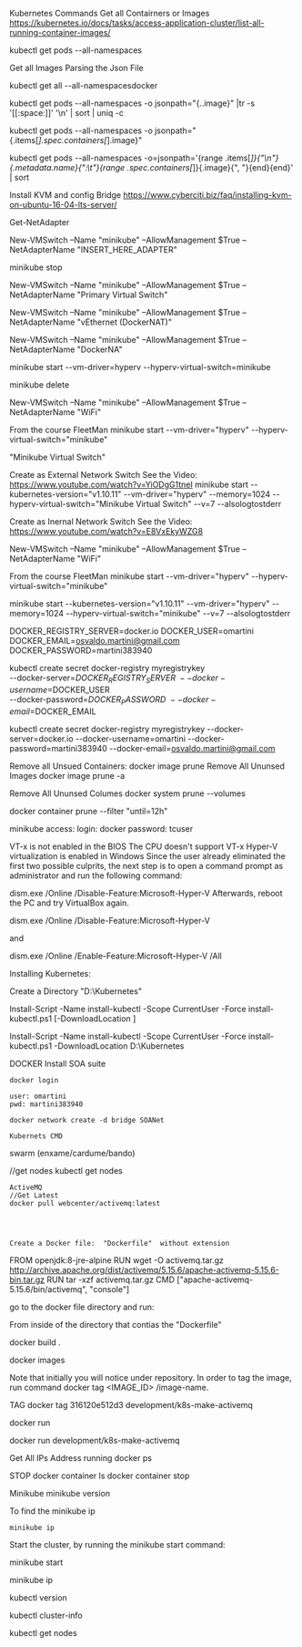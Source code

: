 Kubernetes Commands Get all Contairners or Images
https://kubernetes.io/docs/tasks/access-application-cluster/list-all-running-container-images/

kubectl get pods --all-namespaces


Get all Images Parsing the Json File

kubectl get all --all-namespacesdocker

kubectl get pods --all-namespaces -o jsonpath="{..image}" |tr -s '[[:space:]]' '\n' | sort | uniq -c

kubectl get pods --all-namespaces -o jsonpath="{.items[*].spec.containers[*].image}"

kubectl get pods --all-namespaces -o=jsonpath='{range .items[*]}{"\n"}{.metadata.name}{":\t"}{range .spec.containers[*]}{.image}{", "}{end}{end}' | sort


Install KVM and config Bridge
https://www.cyberciti.biz/faq/installing-kvm-on-ubuntu-16-04-lts-server/

Get-NetAdapter

New-VMSwitch –Name "minikube" –AllowManagement $True –NetAdapterName "INSERT_HERE_ADAPTER"

minikube stop

New-VMSwitch –Name "minikube" –AllowManagement $True –NetAdapterName "Primary Virtual Switch"

New-VMSwitch –Name "minikube" –AllowManagement $True –NetAdapterName "vEthernet (DockerNAT)"

New-VMSwitch –Name "minikube" –AllowManagement $True –NetAdapterName "DockerNA"

minikube start --vm-driver=hyperv --hyperv-virtual-switch=minikube

minikube delete


New-VMSwitch –Name "minikube" –AllowManagement $True –NetAdapterName "WiFi"

From the course FleetMan
minikube start --vm-driver="hyperv" --hyperv-virtual-switch="minikube"


"Minikube Virtual Switch"

Create as External Network Switch
See the Video:  https://www.youtube.com/watch?v=YiODgG1tneI
minikube start --kubernetes-version="v1.10.11" --vm-driver="hyperv" --memory=1024 --hyperv-virtual-switch="Minikube Virtual Switch" --v=7 --alsologtostderr

Create as Inernal Network Switch
See the Video: https://www.youtube.com/watch?v=E8VxEkyWZG8

New-VMSwitch –Name "minikube" –AllowManagement $True –NetAdapterName "WiFi"

From the course FleetMan
minikube start --vm-driver="hyperv" --hyperv-virtual-switch="minikube"

minikube start --kubernetes-version="v1.10.11" --vm-driver="hyperv" --memory=1024 --hyperv-virtual-switch="minikube" --v=7 --alsologtostderr


DOCKER_REGISTRY_SERVER=docker.io
DOCKER_USER=omartini
DOCKER_EMAIL=osvaldo.martini@gmail.com
DOCKER_PASSWORD=martini383940

kubectl create secret docker-registry myregistrykey \
  --docker-server=$DOCKER_REGISTRY_SERVER \
  --docker-username=$DOCKER_USER \
  --docker-password=$DOCKER_PASSWORD \
  --docker-email=$DOCKER_EMAIL


kubectl create secret docker-registry myregistrykey --docker-server=docker.io --docker-username=omartini --docker-password=martini383940 --docker-email=osvaldo.martini@gmail.com



Remove all Unsued Containers:
	docker image prune
Remove All Ununsed Images
	docker image prune -a


Remove All Ununsed Columes
docker system prune --volumes


docker container prune --filter "until=12h"

minikube access:
  login:    docker
  password: tcuser


VT-x is not enabled in the BIOS
The CPU doesn't support VT-x
Hyper-V virtualization is enabled in Windows
Since the user already eliminated the first two possible culprits, the next step is to open a command prompt as administrator and run the following command:

dism.exe /Online /Disable-Feature:Microsoft-Hyper-V
Afterwards, reboot the PC and try VirtualBox again.

dism.exe /Online /Disable-Feature:Microsoft-Hyper-V

and

dism.exe /Online /Enable-Feature:Microsoft-Hyper-V /All


Installing Kubernetes:

Create a Directory "D:\Kubernetes"

Install-Script -Name install-kubectl -Scope CurrentUser -Force
install-kubectl.ps1 [-DownloadLocation <path>]



Install-Script -Name install-kubectl -Scope CurrentUser -Force
install-kubectl.ps1 -DownloadLocation D:\Kubernetes






DOCKER 
	Install SOA suite

	docker login

	user: omartini
	pwd: martini383940

	docker network create -d bridge SOANet

	Kubernets CMD

swarm (enxame/cardume/bando)

   //get nodes
	kubectl get nodes   

	ActiveMQ
	//Get Latest
	docker pull webcenter/activemq:latest




	Create a Docker file:  "Dockerfile"  without extension

	
FROM openjdk:8-jre-alpine 
RUN wget -O activemq.tar.gz http://archive.apache.org/dist/activemq/5.15.6/apache-activemq-5.15.6-bin.tar.gz
RUN tar -xzf activemq.tar.gz
CMD ["apache-activemq-5.15.6/bin/activemq", "console"]


go to the docker file directory and run:

From inside of the directory that contias the "Dockerfile" 

docker build .

docker images


Note that initially you will notice <none> under repository. In order to tag the image, run command docker tag <IMAGE_ID> <yourdockerhubname>/image-name.

TAG
docker tag 316120e512d3 development/k8s-make-activemq


 docker run <name-of-the-repository>

 docker run development/k8s-make-activemq

Get All IPs Address running
 docker ps  

STOP
docker container ls
docker container stop <NAME>


Minikube
minikube version

 To find the minikube ip
	
	minikube ip

Start the cluster, by running the minikube start command:

minikube start

minikube ip

kubectl version

kubectl cluster-info

kubectl get nodes


